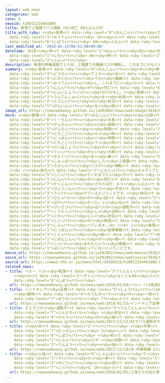 ```yaml
---
layout: web_news
categories: web
cate: 6
newsid: k10011324461000
title: 香港で２階建てバス横転 19人死亡 60人以上けが
title_with_ruby: <ruby>香港<rt data-ruby-level="8">ほんこん</rt></ruby>で<ruby>２階建<rt data-ruby-level="4">にかいだ</rt></ruby>てバス<ruby>横転<rt
  data-ruby-level="3">おうてん</rt></ruby> 19<ruby>人<rt data-ruby-level="1">にん</rt></ruby><ruby>死亡<rt
  data-ruby-level="6">しぼう</rt></ruby> 60<ruby>人以上<rt data-ruby-level="4">にんいじょう</rt></ruby>けが
last_modified_at: '2018-02-11T06:51:00+09:00'
datetime: 2018<ruby>年<rt data-ruby-level="1">ねん</rt></ruby>02<ruby>月<rt data-ruby-level="1">がつ</rt></ruby>11<ruby>日<rt
  data-ruby-level="1">にち</rt></ruby> 06<ruby>時<rt data-ruby-level="2">じ</rt></ruby>51<ruby>分<rt
  data-ruby-level="2">ふん</rt></ruby>
description: 香港の幹線道路で１０日、２階建ての路線バスが横転し、これまでに少なくとも１９人が死亡、６０人以上がけがをし、警察は、バスの運転手を拘束して当時の状況や原因を調べています。
summary: <ruby>香港<rt data-ruby-level="8">ほんこん</rt></ruby>の<ruby>幹線<rt data-ruby-level="5">かんせん</rt></ruby><ruby>道路<rt
  data-ruby-level="3">どうろ</rt></ruby>で１０<ruby>日<rt data-ruby-level="1">にち</rt></ruby>、<ruby>２階建<rt
  data-ruby-level="4">にかいだ</rt></ruby>ての<ruby>路線<rt data-ruby-level="3">ろせん</rt></ruby>バスが<ruby>横転<rt
  data-ruby-level="3">おうてん</rt></ruby>し、これまでに<ruby>少<rt data-ruby-level="2">すく</rt></ruby>なくとも１９<ruby>人<rt
  data-ruby-level="1">にん</rt></ruby>が<ruby>死亡<rt data-ruby-level="6">しぼう</rt></ruby>、６０<ruby>人以上<rt
  data-ruby-level="4">にんいじょう</rt></ruby>がけがをし、<ruby>警察<rt data-ruby-level="6">けいさつ</rt></ruby>は、バスの<ruby>運転手<rt
  data-ruby-level="3">うんてんしゅ</rt></ruby>を<ruby>拘束<rt data-ruby-level="7">こうそく</rt></ruby>して<ruby>当時<rt
  data-ruby-level="2">とうじ</rt></ruby>の<ruby>状況<rt data-ruby-level="7">じょうきょう</rt></ruby>や<ruby>原因<rt
  data-ruby-level="5">げんいん</rt></ruby>を<ruby>調<rt data-ruby-level="3">しら</rt></ruby>べています。
image_url: https://newswebeasy.github.io/ja201802/news/web/image/2018/02/10/K10011324461_1802110713_1802110741_01_03.jpg
more: <ruby>香港<rt data-ruby-level="8">ほんこん</rt></ruby><ruby>北部<rt data-ruby-level="3">ほくぶ</rt></ruby>の<ruby>九龍<rt
  data-ruby-level="8">くーろん</rt></ruby><ruby>半島<rt data-ruby-level="3">はんとう</rt></ruby>の<ruby>幹線<rt
  data-ruby-level="5">かんせん</rt></ruby><ruby>道路<rt data-ruby-level="3">どうろ</rt></ruby>で、<ruby>現地<rt
  data-ruby-level="5">げんち</rt></ruby><ruby>時間<rt data-ruby-level="2">じかん</rt></ruby>の１０<ruby>日午後<rt
  data-ruby-level="2">にちごご</rt></ruby>６<ruby>時<rt data-ruby-level="2">じ</rt></ruby>ごろ、<ruby>日本<rt
  data-ruby-level="1">にっぽん</rt></ruby><ruby>時間<rt data-ruby-level="2">じかん</rt></ruby>の１０<ruby>日午後<rt
  data-ruby-level="2">にちごご</rt></ruby>７<ruby>時<rt data-ruby-level="2">じ</rt></ruby>ごろ、<ruby>競馬場<rt
  data-ruby-level="4">けいばじょう</rt></ruby>の<ruby>バス<rt data-ruby-level="4">ばす</rt></ruby><ruby>停<rt
  data-ruby-level="4">てい</rt></ruby>から<ruby>大勢<rt data-ruby-level="5">おおぜい</rt></ruby>の<ruby>客<rt
  data-ruby-level="3">きゃく</rt></ruby>を<ruby>乗<rt data-ruby-level="3">の</rt></ruby>せて<ruby>出発<rt
  data-ruby-level="3">しゅっぱつ</rt></ruby>した<ruby>２階建<rt data-ruby-level="4">にかいだ</rt></ruby>ての<ruby>路線<rt
  data-ruby-level="3">ろせん</rt></ruby>バスが<ruby>横転<rt data-ruby-level="3">おうてん</rt></ruby>しました。<br
  /><br /><ruby>地元<rt data-ruby-level="2">じもと</rt></ruby>のメディアによりますと、この<ruby>事故<rt
  data-ruby-level="5">じこ</rt></ruby>でこれまでに<ruby>少<rt data-ruby-level="2">すく</rt></ruby>なくとも１９<ruby>人<rt
  data-ruby-level="1">にん</rt></ruby>の<ruby>死亡<rt data-ruby-level="6">しぼう</rt></ruby>が<ruby>確認<rt
  data-ruby-level="7">かくにん</rt></ruby>されたほか、６０<ruby>人以上<rt data-ruby-level="4">にんいじょう</rt></ruby>がけがをして<ruby>病院<rt
  data-ruby-level="3">びょういん</rt></ruby>で<ruby>手当<rt data-ruby-level="2">てあ</rt></ruby>てを<ruby>受<rt
  data-ruby-level="3">う</rt></ruby>けているということです。<ruby>地元<rt data-ruby-level="2">じもと</rt></ruby>のメディアはけがをした<ruby>人<rt
  data-ruby-level="1">ひと</rt></ruby>の<ruby>話<rt data-ruby-level="2">はなし</rt></ruby>として、「バスがカーブにさしかかったときのスピードがとても<ruby>速<rt
  data-ruby-level="3">はや</rt></ruby>かった」と<ruby>伝<rt data-ruby-level="4">つた</rt></ruby>えていて、<ruby>警察<rt
  data-ruby-level="6">けいさつ</rt></ruby>はバスの<ruby>運転手<rt data-ruby-level="3">うんてんしゅ</rt></ruby>を<ruby>拘束<rt
  data-ruby-level="7">こうそく</rt></ruby>し<ruby>当時<rt data-ruby-level="2">とうじ</rt></ruby>の<ruby>詳<rt
  data-ruby-level="7">くわ</rt></ruby>しい<ruby>状況<rt data-ruby-level="7">じょうきょう</rt></ruby>や<ruby>事故<rt
  data-ruby-level="5">じこ</rt></ruby>の<ruby>原因<rt data-ruby-level="5">げんいん</rt></ruby>を<ruby>調<rt
  data-ruby-level="3">しら</rt></ruby>べています。<br /><br /><ruby>香港<rt data-ruby-level="8">ほんこん</rt></ruby>にある<ruby>日本<rt
  data-ruby-level="1">にっぽん</rt></ruby><ruby>総領事館<rt data-ruby-level="5">そうりょうじかん</rt></ruby>によりますと、これまでのところこの<ruby>事<rt
  data-ruby-level="3">こと</rt></ruby><ruby>故<rt data-ruby-level="7">ゆえ</rt></ruby>に<ruby>日本人<rt
  data-ruby-level="1">にほんじん</rt></ruby>が<ruby>巻<rt data-ruby-level="7">ま</rt></ruby>き<ruby>込<rt
  data-ruby-level="7">こ</rt></ruby>まれたという<ruby>情報<rt data-ruby-level="5">じょうほう</rt></ruby>は<ruby>入<rt
  data-ruby-level="1">はい</rt></ruby>っていないということです。
movie_url: https://newswebeasy.github.io/ja201802/news/web/movie/2018/02/10/k10011324461_201802110713_201802110740.mp4
voice_url: https://newswebeasy.github.io/ja201802/news/web/voice/2018/02/10/k10011324461_201802110713_201802110740.mp3
source_url: https://www3.nhk.or.jp/news/html/20180210/k10011324461000.html
related_news:
- title: ペルー バス<ruby>転落<rt data-ruby-level="3">てんらく</rt></ruby><ruby>事故<rt data-ruby-level="5">じこ</rt></ruby>
    <ruby>少<rt data-ruby-level="2">すく</rt></ruby>なくとも48<ruby>人<rt data-ruby-level="1">にん</rt></ruby><ruby>死亡<rt
    data-ruby-level="6">しぼう</rt></ruby>
  url: https://newswebeasy.github.io/news/web/2018/01/04/ペルー-バス転落事故-少なくとも48人死亡
- title: インドネシア<ruby>証券<rt data-ruby-level="5">しょうけん</rt></ruby><ruby>取引所<rt data-ruby-level="3">とりひきじょ</rt></ruby>
    <ruby>建物<rt data-ruby-level="4">たてもの</rt></ruby>の<ruby>一部<rt data-ruby-level="3">いちぶ</rt></ruby><ruby>崩壊<rt
    data-ruby-level="7">ほうかい</rt></ruby> 77<ruby>人<rt data-ruby-level="1">にん</rt></ruby>けが
  url: https://newswebeasy.github.io/news/web/2018/01/15/インドネシア証券取引所-建物の一部崩壊-77人けが
- title: ＡＩでバス<ruby>運転手<rt data-ruby-level="3">うんてんしゅ</rt></ruby>の<ruby>表情<rt data-ruby-level="5">ひょうじょう</rt></ruby>など<ruby>分析<rt
    data-ruby-level="7">ぶんせき</rt></ruby> <ruby>安全<rt data-ruby-level="3">あんぜん</rt></ruby><ruby>管理<rt
    data-ruby-level="4">かんり</rt></ruby>の<ruby>新<rt data-ruby-level="2">しん</rt></ruby>システム
  url: https://newswebeasy.github.io/news/web/2017/12/12/AIでバス運転手の表情など分析-安全管理の新システム
- title: <ruby>米<rt data-ruby-level="2">べい</rt></ruby> <ruby>列車<rt data-ruby-level="3">れっしゃ</rt></ruby><ruby>脱線<rt
    data-ruby-level="7">だっせん</rt></ruby> 3<ruby>人<rt data-ruby-level="1">にん</rt></ruby><ruby>死亡<rt
    data-ruby-level="6">しぼう</rt></ruby> <ruby>約<rt data-ruby-level="4">やく</rt></ruby>100<ruby>人<rt
    data-ruby-level="1">にん</rt></ruby>けが <ruby>区間<rt data-ruby-level="3">くかん</rt></ruby>は<ruby>運用<rt
    data-ruby-level="3">うんよう</rt></ruby><ruby>始<rt data-ruby-level="3">はじ</rt></ruby>まったばかり
  url: https://newswebeasy.github.io/news/web/2017/12/19/米-列車脱線-3人死亡-約100人けが-区間は運用始まったばかり
- title: <ruby>上海<rt data-ruby-level="8">しゃんはい</rt></ruby>で<ruby>火<rt data-ruby-level="1">ひ</rt></ruby>が<ruby>出<rt
    data-ruby-level="1">で</rt></ruby>た<ruby>車<rt data-ruby-level="1">くるま</rt></ruby>が<ruby>歩道<rt
    data-ruby-level="2">ほどう</rt></ruby>に<ruby>突<rt data-ruby-level="7">つ</rt></ruby>っ<ruby>込<rt
    data-ruby-level="7">こ</rt></ruby>む 18<ruby>人<rt data-ruby-level="1">にん</rt></ruby>けが
  url: https://newswebeasy.github.io/news/web/2018/02/02/上海で火が出た車が歩道に突っ込む-18人けが
...
```

